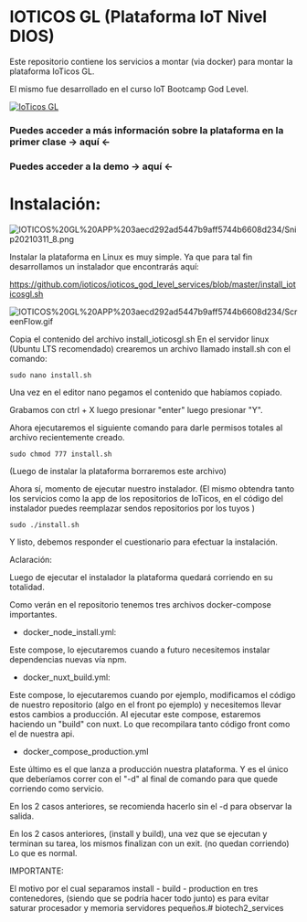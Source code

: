 # IOTICOS GL (Plataforma IoT Nivel DIOS)

Este repositorio contiene los servicios a montar (via docker) para montar la plataforma IoTicos GL.

El mismo fue desarrollado en el curso IoT Bootcamp God Level.

[![IoTicos GL](https://yt-embed.herokuapp.com/embed?v=ZePfdyJPCvM)](https://www.youtube.com/watch?v=ZePfdyJPCvM "IoTicos GL")

### Puedes acceder a más información sobre la plataforma en la primer clase -> aquí <-

[](https://www.udemy.com/course/iot-god-level/learn/lecture/24850534)

### Puedes acceder a la demo -> aquí <-




# Instalación:

[](https://demo.ioticos.org)

![IOTICOS%20GL%20APP%203aecd292ad5447b9aff5744b6608d234/Snip20210311_8.png](IOTICOS%20GL%20APP%203aecd292ad5447b9aff5744b6608d234/Snip20210311_8.png)

Instalar la plataforma en Linux es muy simple. Ya que para tal fin desarrollamos un instalador que encontrarás aquí:

https://github.com/ioticos/ioticos_god_level_services/blob/master/install_ioticosgl.sh

![IOTICOS%20GL%20APP%203aecd292ad5447b9aff5744b6608d234/ScreenFlow.gif](IOTICOS%20GL%20APP%203aecd292ad5447b9aff5744b6608d234/ScreenFlow.gif)


Copia el contenido del archivo install_ioticosgl.sh
En el servidor linux (Ubuntu LTS recomendado) crearemos un archivo llamado install.sh con el comando:

```
sudo nano install.sh 
```

Una vez en el editor nano pegamos el contenido que habíamos copiado.

Grabamos con ctrl + X luego presionar "enter" luego presionar "Y".

Ahora ejecutaremos el siguiente comando para darle permisos totales al archivo recientemente creado.

```
sudo chmod 777 install.sh
```

(Luego de instalar la plataforma borraremos este archivo)

Ahora sí, momento de ejecutar nuestro instalador. (El mismo obtendra tanto los servicios como la app de los repositorios de IoTicos, en el código del instalador puedes reemplazar sendos repositorios por los tuyos )

```
sudo ./install.sh
```

Y listo, debemos responder el cuestionario para efectuar la instalación.


Aclaración:

Luego de ejecutar el instalador la plataforma quedará corriendo en su totalidad.

Como verán en el repositorio tenemos tres archivos docker-compose importantes.

- docker_node_install.yml:

Este compose, lo ejecutaremos cuando a futuro necesitemos instalar dependencias nuevas vía npm.

- docker_nuxt_build.yml:

Este compose, lo ejecutaremos cuando por ejemplo, modificamos el código de nuestro repositorio (algo en el front po ejemplo) y necesitemos llevar estos cambios a producción. 
Al ejecutar este compose, estaremos haciendo un "build" con nuxt. Lo que recompilara tanto código front como el de nuestra api.

- docker_compose_production.yml

Este último es el que lanza a producción nuestra plataforma. Y es el único que deberíamos correr con el "-d" al final de comando para que quede corriendo como servicio.

En los 2 casos anteriores, se recomienda hacerlo sin el -d para observar la salida. 

En los 2 casos anteriores, (install y build), una vez que se ejecutan y terminan su tarea, los mismos finalizan con un exit. (no quedan corriendo) Lo que es normal.


IMPORTANTE:

El  motivo por el cual separamos install - build - production en tres contenedores, (siendo que se podría hacer todo junto) es para evitar saturar procesador y memoria servidores pequeños.#   b i o t e c h 2 _ s e r v i c e s  
 